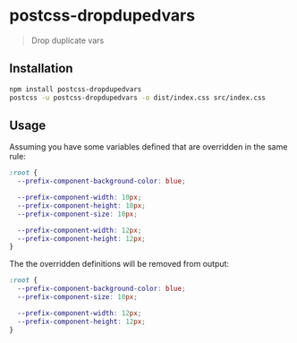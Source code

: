 # postcss-dropdupedvars
> Drop duplicate vars

## Installation

```sh
npm install postcss-dropdupedvars
postcss -u postcss-dropdupedvars -o dist/index.css src/index.css
```

## Usage

Assuming you have some variables defined that are overridden in the same rule:

```css
:root {
  --prefix-component-background-color: blue;

  --prefix-component-width: 10px;
  --prefix-component-height: 10px;
  --prefix-component-size: 10px;

  --prefix-component-width: 12px;
  --prefix-component-height: 12px;
}
```

The the overridden definitions will be removed from output:

```css
:root {
  --prefix-component-background-color: blue;
  --prefix-component-size: 10px;

  --prefix-component-width: 12px;
  --prefix-component-height: 12px;
}
```

